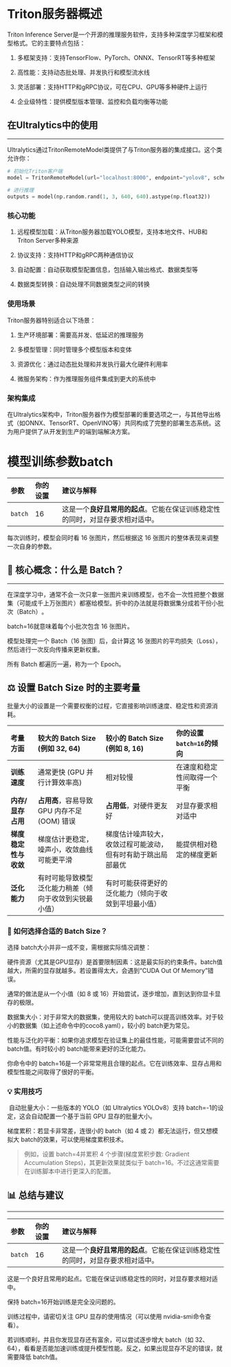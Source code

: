 # Triton服务器概述

Triton Inference Server是一个开源的推理服务软件，支持多种深度学习框架和模型格式。它的主要特点包括：

1. 多框架支持：支持TensorFlow、PyTorch、ONNX、TensorRT等多种框架

2. 高性能：支持动态批处理、并发执行和模型流水线

3. 灵活部署：支持HTTP和gRPC协议，可在CPU、GPU等多种硬件上运行

4. 企业级特性：提供模型版本管理、监控和负载均衡等功能

## 在Ultralytics中的使用
---

Ultralytics通过TritonRemoteModel类提供了与Triton服务器的集成接口。这个类允许你：

```python
# 初始化Triton客户端
model = TritonRemoteModel(url="localhost:8000", endpoint="yolov8", scheme="http")
 
# 进行推理
outputs = model(np.random.rand(1, 3, 640, 640).astype(np.float32))
```

###  核心功能

1. 远程模型加载：从Triton服务器加载YOLO模型，支持本地文件、HUB和Triton Server多种来源

2. 协议支持：支持HTTP和gRPC两种通信协议

3. 自动配置：自动获取模型配置信息，包括输入输出格式、数据类型等

4. 数据类型转换：自动处理不同数据类型之间的转换

### 使用场景

Triton服务器特别适合以下场景：

1. 生产环境部署：需要高并发、低延迟的推理服务

2. 多模型管理：同时管理多个模型版本和变体

3. 资源优化：通过动态批处理和并发执行最大化硬件利用率

4. 微服务架构：作为推理服务组件集成到更大的系统中

### 架构集成

在Ultralytics架构中，Triton服务器作为模型部署的重要选项之一，与其他导出格式（如ONNX、TensorRT、OpenVINO等）共同构成了完整的部署生态系统。这为用户提供了从开发到生产的端到端解决方案。


# 模型训练参数batch

| **参数** | **你的设置** | **建议与解释**                                               |
| :------- | :----------- | :----------------------------------------------------------- |
| `batch`  | 16           | 这是一个**良好且常用的起点**。它能在保证训练稳定性的同时，对显存要求相对适中。 |

每次训练时，模型会同时看 ​​16 张图片​​，然后根据这 16 张图片的整体表现来调整一次自身的参数。

## 🧠 核心概念：什么是 Batch？
---

在深度学习中，通常不会一次只拿一张图片来训练模型，也不会一次性把整个数据集（可能成千上万张图片）都塞给模型。折中的办法就是将数据集分成若干份​​小批次（Batch）​​。

batch=16就意味着​​每个小批次包含 16 张图片​​。

模型处理完一个 Batch（16 张图）后，会计算这 16 张图片的平均损失（Loss），然后进行一次反向传播来更新权重。

所有 Batch 都遍历一遍，称为一个 ​​Epoch​​。

## ⚖️ 设置 Batch Size 时的主要考量

批量大小的设置是一个需要权衡的过程，它直接影响训练速度、稳定性和资源消耗。

| **考量方面**         | **较大的 Batch Size (例如 32, 64)**                    | **较小的 Batch Size (例如 8, 16)**                           | **你的设置 `batch=16`的倾向** |
| :------------------- | :----------------------------------------------------- | :----------------------------------------------------------- | :---------------------------- |
| **训练速度**         | 通常更快 (GPU 并行计算效率高)                          | 相对较慢                                                     | 在速度和稳定性间取得一个平衡  |
| **内存/显存占用**    | **占用高**，容易导致 GPU 内存不足 (OOM) 错误           | **占用低**，对硬件更友好                                     | 对显存要求相对适中            |
| **梯度稳定性与收敛** | 梯度估计更稳定，噪声小，收敛曲线可能更平滑             | 梯度估计噪声较大，收敛过程可能波动，但有时有助于跳出局部最优 | 能提供相对稳定的梯度更新      |
| **泛化能力**         | 有时可能导致模型泛化能力稍差（倾向于收敛到尖锐最小值） | 有时可能获得更好的泛化能力（倾向于收敛到平坦最小值）         |                               |


### 🔧 如何选择合适的 Batch Size？

选择 batch大小并非一成不变，需根据实际情况调整：

​​硬件资源（尤其是GPU显存）是首要限制因素​​：这是最实际的约束条件。​​batch值越大，所需的显存就越多​​。若设置得太大，会遇到“CUDA Out Of Memory”错误。

通常的做法是​​从一个小值（如 8 或 16）开始尝试，逐步增加，直到达到你显卡显存的极限​​。

​​数据集大小​​：对于非常大的数据集，使用较大的 batch可以提高训练效率。对于较小的数据集（如上述命令中的coco8.yaml），较小的 batch更为常见。

​​性能与泛化的平衡​​：如果你追求模型在验证集上的最佳性能，可能需要尝试不同的 batch值。有时较小的 batch能带来更好的泛化能力。

你命令中的 batch=16是一个​​非常常用且合理的起点​​。它在训练效率、显存占用和模型性能之间取得了很好的平衡。

### 💡 实用技巧
​​
自动批量大小​​：一些版本的 YOLO（如 Ultralytics YOLOv8）支持 batch=-1的设定，这会自动配置一个基于当前 GPU 显存的批量大小。

​​梯度累积​​：若显卡非常差，连很小的 batch（如 4 或 2）都无法运行，但又想模拟大 batch的效果，可以使用​​梯度累积​​技术。

> 例如，设置 batch=4并累积 4 个步骤(梯度累积步数: Gradient Accumulation Steps)，其更新效果就类似于 batch=16。不过这通常需要在训练脚本中进行更深入的配置。

## 📊 总结与建议
---


| **参数** | **你的设置** | **建议与解释**                                               |
| :------- | :----------- | :----------------------------------------------------------- |
| `batch`  | 16           | 这是一个**良好且常用的起点**。它能在保证训练稳定性的同时，对显存要求相对适中。 |

这是一个​​良好且常用的起点​​。它能在保证训练稳定性的同时，对显存要求相对适中。

保持 batch=16开始训练是完全没问题的。

训练过程中，请密切关注 GPU 显存的使用情况（可以使用 nvidia-smi命令查看）。

若训练顺利，并且你发现显存还有富余，可以尝试逐步增大 batch（如 32、64），看看是否能加速训练或提升模型性能。反之，如果出现显存不足的错误，就需要降低 batch值。
